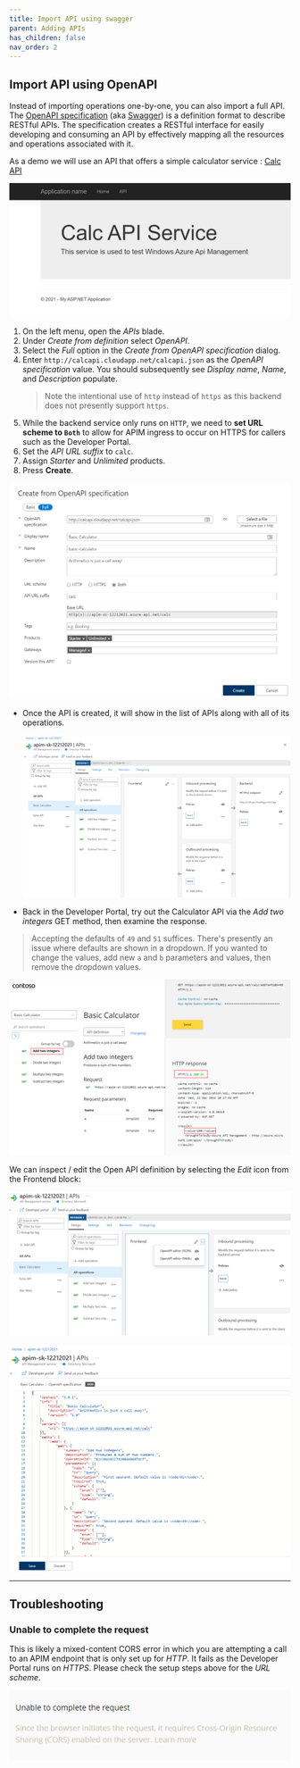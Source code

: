 ```yaml
---
title: Import API using swagger
parent: Adding APIs
has_children: false
nav_order: 2
---
```



## Import API using OpenAPI

Instead of importing operations one-by-one, you can also import a full API. The [OpenAPI specification](https://www.openapis.org/) (aka [Swagger](https://swagger.io)) is a definition format to describe RESTful APIs. The specification creates a RESTful interface for easily developing and consuming an API by effectively mapping all the resources and operations associated with it.

As a demo we will use an API that offers a simple calculator service : [Calc API](http://calcapi.cloudapp.net/)

![](../../assets/images/APIMCalcAPI.png)

1) On the left menu, open the *APIs* blade.  
2) Under *Create from definition* select *OpenAPI*.  
3) Select the *Full* option in the *Create from OpenAPI specification* dialog.  
4) Enter `http://calcapi.cloudapp.net/calcapi.json` as the *OpenAPI specification* value. You should subsequently see *Display name*, *Name*, and *Description* populate.  
    > Note the intentional use of `http` instead of `https` as this backend does not presently support `https`.
5) While the backend service only runs on `HTTP`, we need to **set URL scheme to `Both`** to allow for APIM ingress to occur on HTTPS for callers such as the Developer Portal.  
6) Set the *API URL suffix* to `calc`.  
7) Assign *Starter* and *Unlimited* products.  
8) Press **Create**.  

![](../../assets/images/APIMAddCalcAPI1.png)

- Once the API is created, it will show in the list of APIs along with all of its operations.

  ![](../../assets/images/APIMAddCalcAPI2.png)

- Back in the Developer Portal, try out the Calculator API via the *Add two integers* GET method, then examine the response.  
> Accepting the defaults of `49` and `51` suffices. There's presently an issue where defaults are shown in a dropdown. If you wanted to change the values, add new `a` and `b` parameters and values, then remove the dropdown values.

![](../../assets/images/APIMCalcTryIt1.png)

We can inspect / edit the Open API definition by selecting the *Edit* icon from the Frontend block:

![](../../assets/images/APIMCalcSwagger.png)

![](../../assets/images/APIMCalcSwagger2.png)

---

## Troubleshooting

### Unable to complete the request

This is likely a mixed-content CORS error in which you are attempting a call to an APIM endpoint that is only set up for *HTTP*. It fails as the Developer Portal runs on *HTTPS*. Please check the setup steps above for the _URL scheme_.

![](../../assets/images/APIMCalcCORSError.png)